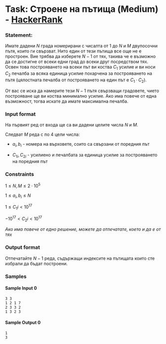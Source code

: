 # Task: Строене на пътища (Medium) - [HackerRank](<https://www.hackerrank.com/contests/sda-hw-12-2022/challenges/2-146>)


### Statement:

Имате дадени $N$ града номерирани с чисалта от $1$ до $N$ и $M$ двупосочни пътя, които ги свързват. Нито един от тези пътища все още не е простроен. Вие трябва да изберете $N-1$ от тях, такива че е възможно да се достигне от всеки едни град до всеки друг посредством тях. Освен това построяването на всеки път ви коства $C_1$ усилие и ви носи $C_2$ печалба за всяка единица усилие похарчена за построяването на пътя (цялостната печалба от построяването на един път е $C_1 \cdot C_2$). 

От вас се иска да намерите тези $N-1$ пътя свързващи градовете, чието построяване ще ви коства минимално усилие. Ако има повече от една възможност, тогва искатe да имате максимална печалба.


### Input format

На първият ред от входа ще са ви дадени целите числа $N$ и $M$.

Следват $M$ реда с по $4$ цели числа: 

- $a_i, b_i$ - номера на върховете, соито са свързани от поредния път 

- $C_{1i}, C_{2i}$ - усилиено и печалбата за единица усилие за построяването на поредния път


### Constraints

$1 \le N,M \le 2 \cdot 10^5$

$1 \le a_i, b_i \le N$

$1 \le C_1i \lt 10^17$

$-10^17 \lt C_2i \lt 10^17$

*Aко има повече от едно решение, можете да отпечатате, което и да е от тях*

### Output format

Отпечатайте $N-1$ реда, съдържащи индексите на пътищата които сте избрали да бъдат построени.


### Samples


#### Sample Input 0
```
3 3
1 2 1 7
2 3 3 2
1 3 2 3
```

#### Sample Output 0
```
1
3
```
